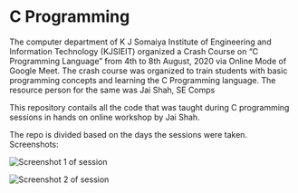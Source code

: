 # C Programming

<p>The computer department of K J Somaiya Institute of Engineering and Information Technology (KJSIEIT) organized a Crash Course on “C Programming Language” from 4th to 8th August, 2020 via Online Mode of Google Meet. The crash course was organized to train students with basic programming concepts and learning the C Programming language. The resource person for the same was Jai Shah, SE Comps</p>

<p>This repository contails all the code that was taught during C programming sessions in hands on online workshop by Jai Shah.</p>
<p>The repo is divided based on the days the sessions were taken. Screenshots: </p>

![Screenshot 1 of session](https://github.com/jai-cs/Cprogramming/blob/master/Screenshot%201.jpg?raw=true) 

![Screenshot 2 of session](https://github.com/jai-cs/Cprogramming/blob/master/Screenshot%202.jpg?raw=true)
